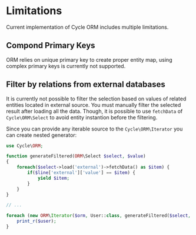 # Limitations
Current implementation of Cycle ORM includes multiple limitations.

## Compond Primary Keys
ORM relies on unique primary key to create proper entity map, using complex primary keys is currently not supported.

## Filter by relations from external databases
It is currently not possible to filter the selection based on values of related entities located in external source. 
You must manually filter the selected result after loading all the data. Though, it is possible to use `fetchData` of
`Cycle\ORM\Select` to avoid entity instantion before the filtering.

Since you can provide any iterable source to the `Cycle\ORM\Iterator` you can create nested generator:

```php
use Cycle\ORM;

function generateFiltered(ORM\Select $select, $value) 
{
    foreach($select->load('external')->fetchData() as $item) {
        if($line['external']['value'] == $item) {
            yield $item;
        }
    }
}

// ...

foreach (new ORM\Iterator($orm, User::class, generateFiltered($select, $value)) {
    print_r($user);
}
```
